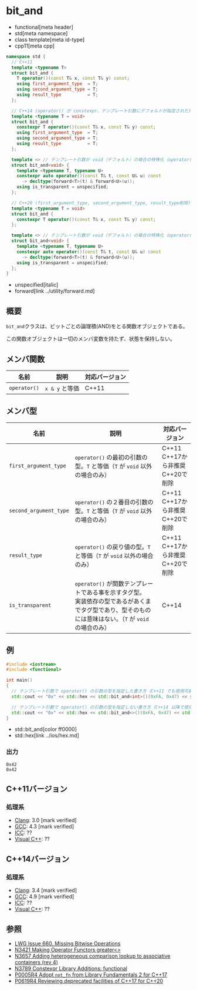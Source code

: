 # bit_and
* functional[meta header]
* std[meta namespace]
* class template[meta id-type]
* cpp11[meta cpp]

```cpp
namespace std {
  // C++11
  template <typename T>
  struct bit_and {
    T operator()(const T& x, const T& y) const;
    using first_argument_type  = T;
    using second_argument_type = T;
    using result_type          = T;
  };

  // C++14 (operator() が constexpr、テンプレート引数にデフォルトが指定された)
  template <typename T = void>
  struct bit_and {
    constexpr T operator()(const T& x, const T& y) const;
    using first_argument_type  = T;
    using second_argument_type = T;
    using result_type          = T;
  };

  template <> // テンプレート引数が void（デフォルト）の場合の特殊化（operator() が関数テンプレート）
  struct bit_and<void> {
    template <typename T, typename U>
    constexpr auto operator()(const T& t, const U& u) const
      -> decltype(forward<T>(t) & forward<U>(u));
    using is_transparent = unspecified;
  };

  // C++20 (first_argument_type, second_argument_type, result_type削除)
  template <typename T = void>
  struct bit_and {
    constexpr T operator()(const T& x, const T& y) const;
  };

  template <> // テンプレート引数が void（デフォルト）の場合の特殊化（operator() が関数テンプレート）
  struct bit_and<void> {
    template <typename T, typename U>
    constexpr auto operator()(const T& t, const U& u) const
      -> decltype(forward<T>(t) & forward<U>(u));
    using is_transparent = unspecified;
  };
}
```
* unspecified[italic]
* forward[link ../utility/forward.md]

## 概要
`bit_and`クラスは、ビットごとの論理積(AND)をとる関数オブジェクトである。

この関数オブジェクトは一切のメンバ変数を持たず、状態を保持しない。


## メンバ関数

| 名前         | 説明           | 対応バージョン |
|--------------|----------------|----------------|
| `operator()` | `x & y` と等価 | C++11          |


## メンバ型

| 名前                   | 説明                                                                                                                                                       | 対応バージョン |
|------------------------|--------------------------------|----------------|
| `first_argument_type`  | `operator()` の最初の引数の型。`T` と等価（`T` が `void` 以外の場合のみ）  | C++11<br/> C++17から非推奨<br/> C++20で削除 |
| `second_argument_type` | `operator()` の２番目の引数の型。`T` と等価（`T` が `void` 以外の場合のみ）| C++11<br/> C++17から非推奨<br/> C++20で削除 |
| `result_type`          | `operator()` の戻り値の型。`T` と等価（`T` が `void` 以外の場合のみ）      | C++11<br/> C++17から非推奨<br/> C++20で削除 |
| `is_transparent`       | `operator()` が関数テンプレートである事を示すタグ型。<br/>実装依存の型であるがあくまでタグ型であり、型そのものには意味はない。（`T` が `void` の場合のみ） | C++14          |


## 例

```cpp example
#include <iostream>
#include <functional>

int main()
{
  // テンプレート引数で operator() の引数の型を指定した書き方（C++11 でも使用可能）
  std::cout << "0x" << std::hex << std::bit_and<int>()(0xFA, 0x47) << std::endl;

  // テンプレート引数で operator() の引数の型を指定しない書き方（C++14 以降で使用可能）
  std::cout << "0x" << std::hex << std::bit_and<>()(0xFA, 0x47) << std::endl;
}
```
* std::bit_and[color ff0000]
* std::hex[link ../ios/hex.md]

### 出力
```
0x42
0x42
```

## C++11バージョン
### 処理系
- [Clang](/implementation.md#clang): 3.0 [mark verified]
- [GCC](/implementation.md#gcc): 4.3 [mark verified]
- [ICC](/implementation.md#icc): ??
- [Visual C++](/implementation.md#visual_cpp): ??


## C++14バージョン
### 処理系
- [Clang](/implementation.md#clang): 3.4 [mark verified]
- [GCC](/implementation.md#gcc): 4.9 [mark verified]
- [ICC](/implementation.md#icc): ??
- [Visual C++](/implementation.md#visual_cpp): ??


## 参照
- [LWG Issue 660. Missing Bitwise Operations](http://www.open-std.org/jtc1/sc22/wg21/docs/lwg-defects.html#660)
- [N3421 Making Operator Functors greater<>](http://www.open-std.org/jtc1/sc22/wg21/docs/papers/2012/n3421.htm)
- [N3657 Adding heterogeneous comparison lookup to associative containers (rev 4)](http://www.open-std.org/jtc1/sc22/wg21/docs/papers/2013/n3657.htm)
- [N3789 Constexpr Library Additions: functional](http://www.open-std.org/jtc1/sc22/wg21/docs/papers/2013/n3789.htm)
- [P0005R4 Adopt `not_fn` from Library Fundamentals 2 for C++17](http://www.open-std.org/jtc1/sc22/wg21/docs/papers/2016/p0005r4.html)
- [P0619R4 Reviewing deprecated facilities of C++17 for C++20](http://www.open-std.org/jtc1/sc22/wg21/docs/papers/2018/p0619r4.html)
